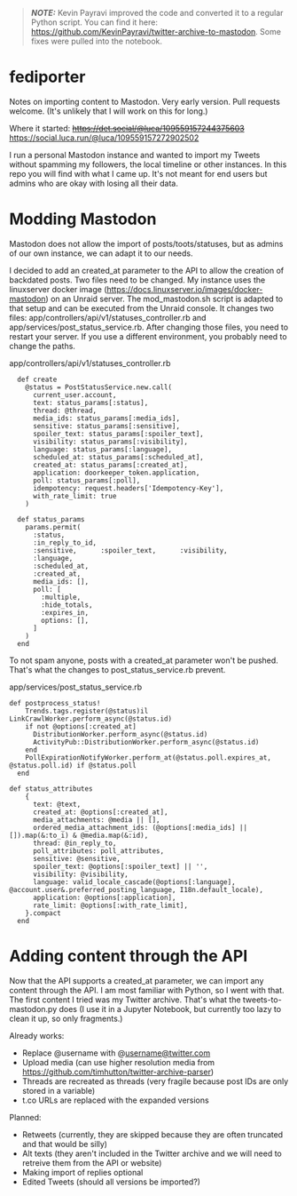 > **_NOTE:_**  Kevin Payravi improved the code and converted it to a regular Python script. You can find it here: https://github.com/KevinPayravi/twitter-archive-to-mastodon. Some fixes were pulled into the notebook.


# fediporter
Notes on importing content to Mastodon. Very early version. Pull requests welcome. (It's unlikely that I will work on this for long.)

Where it started: ~~https://det.social/@luca/109559157244375603~~ https://social.luca.run/@luca/109559157272902502

I run a personal Mastodon instance and wanted to import my Tweets without spamming my followers, the local timeline or other instances. In this repo you will find with what I came up. It's not meant for end users but admins who are okay with losing all their data. 

# Modding Mastodon
Mastodon does not allow the import of posts/toots/statuses, but as admins of our own instance, we can adapt it to our needs. 

I decided to add an created_at parameter to the API to allow the creation of backdated posts. Two files need to be changed. My instance uses the linuxserver docker image (https://docs.linuxserver.io/images/docker-mastodon) on an Unraid server. The mod_mastodon.sh script is adapted to that setup and can be executed from the Unraid console. It changes two files: app/controllers/api/v1/statuses_controller.rb and app/services/post_status_service.rb. After changing those files, you need to restart your server. If you use a different environment, you probably need to change the paths.

app/controllers/api/v1/statuses_controller.rb
```
  def create
    @status = PostStatusService.new.call(
      current_user.account,
      text: status_params[:status],
      thread: @thread,
      media_ids: status_params[:media_ids],
      sensitive: status_params[:sensitive],
      spoiler_text: status_params[:spoiler_text],
      visibility: status_params[:visibility],
      language: status_params[:language],
      scheduled_at: status_params[:scheduled_at],
      created_at: status_params[:created_at],
      application: doorkeeper_token.application,
      poll: status_params[:poll],
      idempotency: request.headers['Idempotency-Key'],
      with_rate_limit: true
    )
```

```
  def status_params
    params.permit(
      :status,
      :in_reply_to_id,
      :sensitive,      :spoiler_text,      :visibility,
      :language,
      :scheduled_at,
      :created_at,
      media_ids: [],
      poll: [
        :multiple,
        :hide_totals,
        :expires_in,
        options: [],
      ]
    )
  end
```

To not spam anyone, posts with a created_at parameter won't be pushed. That's what the changes to post_status_service.rb prevent.

app/services/post_status_service.rb
```
def postprocess_status!
    Trends.tags.register(@status)il  LinkCrawlWorker.perform_async(@status.id)
    if not @options[:created_at]
      DistributionWorker.perform_async(@status.id)
      ActivityPub::DistributionWorker.perform_async(@status.id)
    end
    PollExpirationNotifyWorker.perform_at(@status.poll.expires_at, @status.poll.id) if @status.poll
  end
```
```
def status_attributes
    {
      text: @text,
      created_at: @options[:created_at],
      media_attachments: @media || [],
      ordered_media_attachment_ids: (@options[:media_ids] || []).map(&:to_i) & @media.map(&:id),
      thread: @in_reply_to,
      poll_attributes: poll_attributes,
      sensitive: @sensitive,
      spoiler_text: @options[:spoiler_text] || '',
      visibility: @visibility,
      language: valid_locale_cascade(@options[:language], @account.user&.preferred_posting_language, I18n.default_locale),
      application: @options[:application],
      rate_limit: @options[:with_rate_limit],
    }.compact
  end
```

# Adding content through the API
Now that the API supports a created_at parameter, we can import any content through the API. I am most familiar with Python, so I went with that. The first content I tried was my Twitter archive. That's what the tweets-to-mastodon.py does (I use it in a Jupyter Notebook, but currently too lazy to clean it up, so only fragments.)

Already works:
- Replace @username with @username@twitter.com
- Upload media (can use higher resolution media from https://github.com/timhutton/twitter-archive-parser)
- Threads are recreated as threads (very fragile because post IDs are only stored in a variable)
- t.co URLs are replaced with the expanded versions

Planned:
- Retweets (currently, they are skipped because they are often truncated and that would be silly)
- Alt texts (they aren't included in the Twitter archive and we will need to retreive them from the API or website)
- Making import of replies optional
- Edited Tweets (should all versions be imported?)
